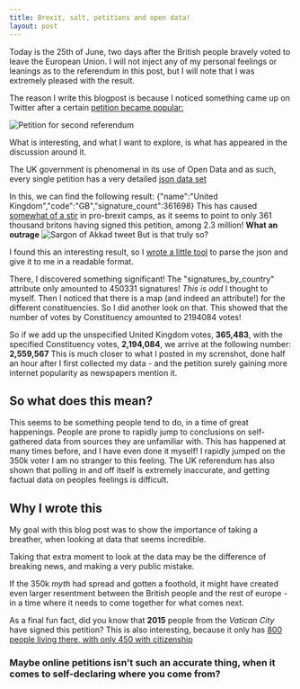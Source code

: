 ```yaml
---
title: Brexit, salt, petitions and open data!
layout: post
---
```


Today is the 25th of June, two days after the British people bravely voted to leave
the European Union. I will not inject any of my personal feelings or leanings as to the
referendum in this post, but I will note that I was extremely pleased with the result.

The reason I write this blogpost is because I noticed something came up on Twitter after
a certain [petition became popular:](https://petition.parliament.uk/petitions/131215)

![Petition for second referendum](http://puu.sh/pFQMK/3b908f1632.png)


What is interesting, and what I want to explore, is what has appeared in the discussion around it.

The UK government is phenomenal in its use of Open Data and as such, every single petition has a very detailed [json data set](https://petition.parliament.uk/petitions/131215)

In this, we can find the following result: {"name":"United Kingdom","code":"GB","signature_count":361698}
This has caused [somewhat of a stir](https://twitter.com/Sargon_of_Akkad/status/746765832223604736) in pro-brexit camps, as it seems to point to only 361 thousand britons having signed this petition, among 2.3 million! **What an outrage**
![Sargon of Akkad tweet](http://puu.sh/pFRt9/f526c3a0e5.png
)
But is that truly so?

I found this an interesting result, so I [wrote a little tool](https://github.com/cruor99/UK-parliament-petitions-by-country) to parse the json and give it to me in a readable format.

There, I discovered something significant! The "signatures\_by\_country" attribute only amounted to 450331 signatures! *This is odd* I thought to myself.
Then I noticed that there is a map (and indeed an attribute!) for the different constituencies. So I did another look on that.
This showed that the number of votes by Constituency amounted to 2194084 votes!

So if we add up the unspecified United Kingdom votes, **365,483**, with the specified Constituency votes, **2,194,084**, we arrive at the following number: **2,559,567**
This is much closer to what I posted in my screnshot, done half an hour after I first collected my data - and the petition surely gaining more internet popularity as newspapers mention it.

## So what does this mean?

This seems to be something people tend to do, in a time of great happenings. People are prone to rapidly jump to conclusions on self-gathered data from sources they are unfamiliar with.
This has happened at many times before, and I have even done it myself! I rapidly jumped on the 350k voter  I am no stranger to this feeling. The UK referendum has also shown that polling in and off itself is extremely inaccurate, and getting factual data on peoples feelings is difficult.

## Why I wrote this

My goal with this blog post was to show the importance of taking a breather, when looking at data that seems incredible.

Taking that extra moment to look at the data may be the difference of breaking news, and making a very public mistake.

If the 350k *myth* had spread and gotten a foothold, it might have created even larger resentment between the British people and the rest of europe - in a time where it needs to come together for what comes next.

As a final fun fact, did you know that **2015** people from the *Vatican City* have signed this petition? This is also interesting, because it only has [800 people living there, with only 450 with citizenship](http://www.vaticanstate.va/content/vaticanstate/en/stato-e-governo/note-generali/popolazione.html)

### Maybe online petitions isn't such an accurate thing, when it comes to self-declaring where you come from?
